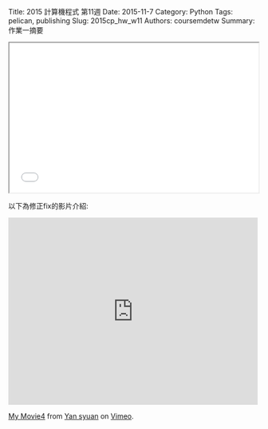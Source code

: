 Title: 2015 計算機程式 第11週
Date: 2015-11-7
Category: Python
Tags: pelican, publishing
Slug: 2015cp_hw_w11
Authors: coursemdetw
Summary: 作業一摘要


<iframe src="W11.html" width="500" height="300"></iframe>

以下為修正fix的影片介紹:
<iframe src="https://player.vimeo.com/video/151787047" width="500" height="375" frameborder="0" webkitallowfullscreen mozallowfullscreen allowfullscreen></iframe>
<p><a href="https://vimeo.com/151787047">My Movie4</a> from <a href="https://vimeo.com/user44900188">Yan syuan</a> on <a href="https://vimeo.com">Vimeo</a>.</p>

